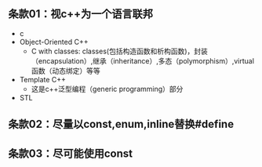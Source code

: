 ## 条款01：视c++为一个语言联邦

+ c
+ Object-Oriented C++
  + C with classes: classes(包括构造函数和析构函数)，封装（encapsulation）,继承（inheritance）,多态（polymorphism）,virtual函数（动态绑定）等等
+ Template C++
  + 这是c++泛型编程（generic programming）部分
+ STL

## 条款02：尽量以const,enum,inline替换#define

## 条款03：尽可能使用const

